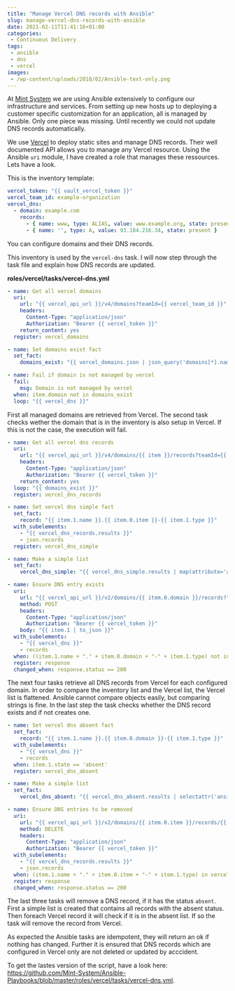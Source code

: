 ```yaml
---
title: "Manage Vercel DNS records with Ansible"
slug: manage-vercel-dns-records-with-ansible
date: 2021-02-11T11:41:16+01:00
categories:
 - Continuous Delivery
tags:
 - ansible
 - dns
 - vercel
images:
 - /wp-content/uploads/2018/02/Ansible-text-only.png
---
```


At [Mint System](https://www.mint-system.ch/) we are using Ansible extensively to configure our infrastructure and services. From setting up new hosts up to deploying a customer specific customization for an application, all is managed by Ansible. Only one piece was missing. Until recently we could not update DNS records automatically.

<!--more-->

We use [Vercel](https://vercel.com/) to deploy static sites and manage DNS records. Their well documented API allows you to manage any Vercel resource. Using the Ansible `uri` module, I have created a role that manages these ressources. Lets have a look.

This is the inventory template:

```yml
vercel_token: "{{ vault_vercel_token }}"
vercel_team_id: example-organization
vercel_dns:
  - domain: example.com
    records:
      - { name: www, type: ALIAS, value: www.example.org, state: present }
      - { name: '', type: A, value: 93.184.216.34, state: present }
```

You can configure domains and their DNS records.

This inventory is used by the `vercel-dns` task. I will now step through the task file and explain how DNS records are updated.

**roles/vercel/tasks/vercel-dns.yml**

```yml
- name: Get all vercel domains
  uri:
    url: "{{ vercel_api_url }}/v4/domains?teamId={{ vercel_team_id }}"
    headers:
      Content-Type: "application/json"
      Authorization: "Bearer {{ vercel_token }}"
    return_content: yes
  register: vercel_domains

- name: Set domains exist fact
  set_fact:
    domains_exist: "{{ vercel_domains.json | json_query('domains[*].name') }}"

- name: Fail if domain is not managed by vercel
  fail:
    msg: Domain is not managed by vercel
  when: item.domain not in domains_exist
  loop: "{{ vercel_dns }}"

```

First all managed domains are retrieved from Vercel. The second task checks wether the domain that is in the inventory is also setup in Vercel. If this is not the case, the execution will fail.

```yml
- name: Get all vercel dns records
  uri:
    url: "{{ vercel_api_url }}/v4/domains/{{ item }}/records?teamId={{ vercel_team_id }}"
    headers:
      Content-Type: "application/json"
      Authorization: "Bearer {{ vercel_token }}"
    return_content: yes
  loop: "{{ domains_exist }}"
  register: vercel_dns_records

- name: Set vercel dns simple fact
  set_fact:
    record: "{{ item.1.name }}.{{ item.0.item }}-{{ item.1.type }}"
  with_subelements:
    - "{{ vercel_dns_records.results }}"
    - json.records
  register: vercel_dns_simple

- name: Make a simple list
  set_fact:
    vercel_dns_simple: "{{ vercel_dns_simple.results | map(attribute='ansible_facts.record') | list }}"

- name: Ensure DNS entry exists
  uri:
    url: "{{ vercel_api_url }}/v2/domains/{{ item.0.domain }}/records?teamId={{ vercel_team_id }}"
    method: POST
    headers:
      Content-Type: "application/json"
      Authorization: "Bearer {{ vercel_token }}"
    body: "{{ item.1 | to_json }}"
  with_subelements:
    - "{{ vercel_dns }}"
    - records
  when: ((item.1.name + "." + item.0.domain + "-" + item.1.type) not in vercel_dns_simple) and (item.1.state == 'present')
  register: response
  changed_when: response.status == 200
```

The next four tasks retrieve all DNS records from Vercel for each configured domain. In order to compare the inventory list and the Vercel list, the Vercel list is flattened. Ansible cannot compare objects easily, but comparing strings is fine. In the last step the task checks whether the DNS record exists and if not creates one.

```yml
- name: Set vercel dns absent fact
  set_fact:
    record: "{{ item.1.name }}.{{ item.0.domain }}-{{ item.1.type }}"
  with_subelements:
    - "{{ vercel_dns }}"
    - records
  when: item.1.state == 'absent'
  register: vercel_dns_absent

- name: Make a simple list
  set_fact:
    vercel_dns_absent: "{{ vercel_dns_absent.results | selectattr('ansible_facts.record','defined') | map(attribute='ansible_facts.record') | list }}"

- name: Ensure DNS entries to be removed
  uri:
    url: "{{ vercel_api_url }}/v2/domains/{{ item.0.item }}/records/{{ item.1.id }}?teamId={{ vercel_team_id }}"
    method: DELETE
    headers:
      Content-Type: "application/json"
      Authorization: "Bearer {{ vercel_token }}"
  with_subelements:
    - "{{ vercel_dns_records.results }}"
    - json.records
  when: (item.1.name + "." + item.0.item + "-" + item.1.type) in vercel_dns_absent
  register: response
  changed_when: response.status == 200
```

The last three tasks will remove a DNS record, if it has the status `absent`.  First a simple list is created that contains all records with the absent status. Then foreach Vercel record it will check if it is in the absent list. If so the task will remove the record from Vercel.

As expected the Ansible tasks are idempotent, they will return an ok if nothing has changed. Further it is ensured that DNS records which are configured in Vercel only are not deleted or updated by acccident.

To get the lastes version of the script, have a look here: <https://github.com/Mint-System/Ansible-Playbooks/blob/master/roles/vercel/tasks/vercel-dns.yml>.